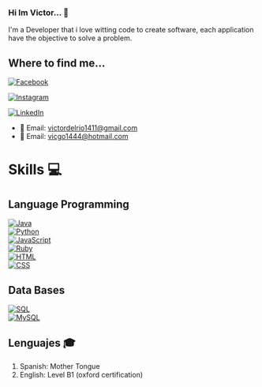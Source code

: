 ### Hi Im Victor... 👋

I'm a Developer that i love witting code to create software, each application have the objective to solve a problem.

## Where to find me...

[![Facebook](https://img.shields.io/badge/Facebook-@Victor_Del_Rio-1877F2?style=for-the-badge&logo=facebook&logoColor=white&labelColor=101010)](https://facebook.com/victor.98delrio)</br>

[![Instagram](https://img.shields.io/badge/Instagram-@victordelrior-E4405F?style=for-the-badge&logo=instagram&logoColor=white&labelColor=101010)](https://instagram.com/victordelrior)

[![LinkedIn](https://img.shields.io/badge/LinkedIn-Victor_Del_Rio-0077B5?style=for-the-badge&logo=linkedin&logoColor=white&labelColor=101010)](https://www.linkedin.com/in/v%C3%ADctor-del-r%C3%ADo-a21109214/)</br>

- :email: Email: victordelrio1411@gmail.com
- :email: Email: vicgo1444@hotmail.com


# Skills :computer:

## Language Programming 
[![Java](https://img.shields.io/badge/Java-007396?style=for-the-badge&logo=java&logoColor=white&labelColor=101010)]()</br>
[![Python](https://img.shields.io/badge/Python-007396?style=for-the-badge&logo=python&logoColor=white&labelColor=101010)]()</br>
[![JavaScript](https://img.shields.io/badge/JavaScript-F7DF1E?style=for-the-badge&logo=javascript&logoColor=white&labelColor=101010)]()</br>
[![Ruby](https://img.shields.io/badge/Ruby-F7DF1E?style=for-the-badge&logo=Ruby&logoColor=white&labelColor=cc0000)]()</br>
[![HTML](https://img.shields.io/badge/HTML-ff8000?style=for-the-badge&logo=html5&logoColor=white&labelColor=101010)]()</br>
[![CSS](https://img.shields.io/badge/CSS-0a4fff?style=for-the-badge&logo=css3&logoColor=white&labelColor=101010)]()</br>

## Data Bases
[![SQL](https://img.shields.io/badge/SQL-4479A1?style=for-the-badge&logo=SQL&logoColor=white&labelColor=101010)]()</br>
[![MySQL](https://img.shields.io/badge/MySQL-4479A1?style=for-the-badge&logo=mysql&logoColor=white&labelColor=101010)]()

## Lenguajes :mortar_board:
<ol>
  <li>Spanish: Mother Tongue</li>
  <li>English: Level B1 (oxford certification)</li>
</ol>




